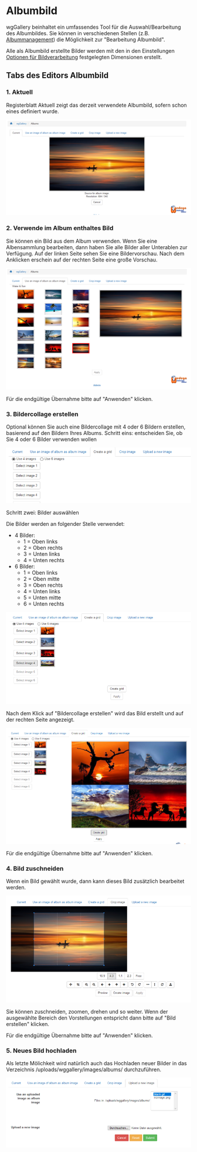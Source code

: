 # Albumbild

wgGallery beinhaltet ein umfassendes Tool für die Auswahl/Bearbeitung des Albumbildes. Sie können in verschiedenen Stellen \(z.B. [Albummanagement](album-management.md)\) die Möglichkeit zur "Bearbeitung Albumbild".

Alle als Albumbild erstellte Bilder werden mit den in den Einstellungen [Optionen für Bildverarbeitung](https://github.com/XoopsDocs/wggallery-tutorial/tree/bf21e41c954096bc925dc762b0fce32cbcf8d0ff/deutsch/preferences/options-for-image-processing/README.md) festgelegten Dimensionen erstellt.

## Tabs des Editors Albumbild

### 1. Aktuell

Registerblatt Aktuell zeigt das derzeit verwendete Albumbild, sofern schon eines definiert wurde.

![](../../.gitbook/assets/albumimage1.png)

### 2. Verwende im Album enthaltes Bild

Sie können ein Bild aus dem Album verwenden. Wenn Sie eine Albensammlung bearbeiten, dann haben Sie alle Bilder aller Unterablen zur Verfügung.
Auf der linken Seite sehen Sie eine Bildervorschau. Nach dem Anklicken erschein auf der rechten Seite eine große Vorschau.

![](../../.gitbook/assets/albumimage2.png)

Für die endgültige Übernahme bitte auf "Anwenden" klicken.

### 3. Bildercollage erstellen

Optional können Sie auch eine Bildercollage mit 4 oder 6 Bildern erstellen, basierend auf den Bildern Ihres Albums. 
Schritt eins: entscheiden Sie, ob Sie 4 oder 6 Bilder verwenden wollen

![](../../.gitbook/assets/albumimage31.png)

Schritt zwei: Bilder auswählen

Die Bilder werden an folgender Stelle verwendet:

* 4 Bilder: 
  * 1 = Oben links
  * 2 = Oben rechts
  * 3 = Unten links
  * 4 = Unten rechts
* 6 Bilder: 
  * 1 = Oben links
  * 2 = Oben mitte
  * 3 = Oben rechts
  * 4 = Unten links
  * 5 = Unten mitte
  * 6 = Unten rechts

![](../../.gitbook/assets/albumimage32.png)

Nach dem Klick auf "Bildercollage erstellen" wird das Bild erstellt und auf der rechten Seite angezeigt.

![](../../.gitbook/assets/albumimage33.png)

Für die endgültige Übernahme bitte auf "Anwenden" klicken.

### 4. Bild zuschneiden

Wenn ein Bild gewählt wurde, dann kann dieses Bild zusätzlich bearbeitet werden.

![](../../.gitbook/assets/albumimage34.png)

Sie können zuschneiden, zoomen, drehen und so weiter.
Wenn der ausgewählte Bereich den Vorstellungen entspricht dann bitte auf "Bild erstellen" klicken.

Für die endgültige Übernahme bitte auf "Anwenden" klicken.

### 5. Neues Bild hochladen

Als letzte Mölichkeit wird natürlich auch das Hochladen neuer Bilder in das Verzeichnis /uploads/wggallery/images/albums/ durchzuführen.

![](../../.gitbook/assets/albumimage35.png)

